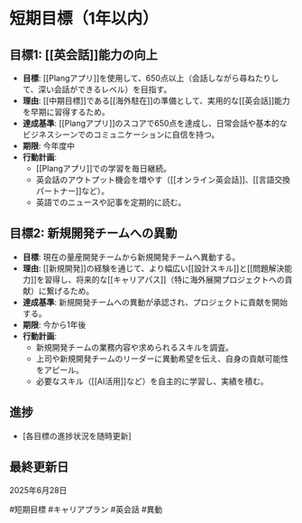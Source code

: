 # 短期目標（1年以内）

## 目標1: [[英会話]]能力の向上
- **目標**: [[Plangアプリ]]を使用して、650点以上（会話しながら尋ねたりして、深い会話ができるレベル）を目指す。
- **理由**: [[中期目標]]である[[海外駐在]]の準備として、実用的な[[英会話]]能力を早期に習得するため。
- **達成基準**: [[Plangアプリ]]のスコアで650点を達成し、日常会話や基本的なビジネスシーンでのコミュニケーションに自信を持つ。
- **期限**: 今年度中
- **行動計画**:
    - [[Plangアプリ]]での学習を毎日継続。
    - 英会話のアウトプット機会を増やす（[[オンライン英会話]]、[[言語交換パートナー]]など）。
    - 英語でのニュースや記事を定期的に読む。

## 目標2: 新規開発チームへの異動
- **目標**: 現在の量産開発チームから新規開発チームへ異動する。
- **理由**: [[新規開発]]の経験を通じて、より幅広い[[設計スキル]]と[[問題解決能力]]を習得し、将来的な[[キャリアパス]]（特に海外展開プロジェクトへの貢献）に繋げるため。
- **達成基準**: 新規開発チームへの異動が承認され、プロジェクトに貢献を開始する。
- **期限**: 今から1年後
- **行動計画**:
    - 新規開発チームの業務内容や求められるスキルを調査。
    - 上司や新規開発チームのリーダーに異動希望を伝え、自身の貢献可能性をアピール。
    - 必要なスキル（[[AI活用]]など）を自主的に学習し、実績を積む。

## 進捗
- [各目標の進捗状況を随時更新]

## 最終更新日
2025年6月28日

#短期目標 #キャリアプラン #英会話 #異動
